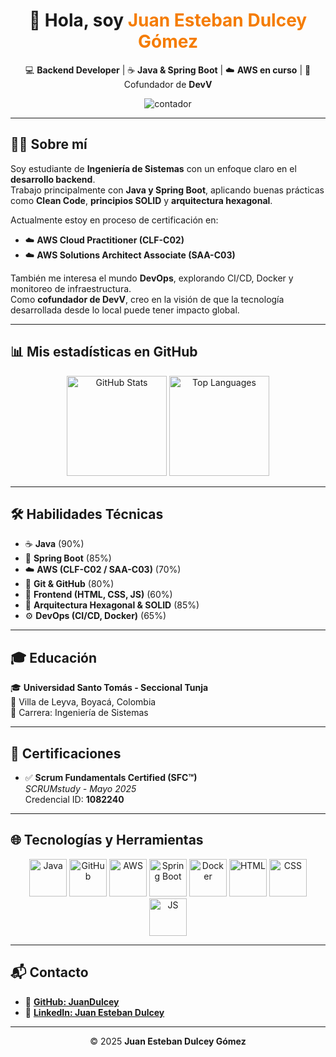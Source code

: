 <!-- Encabezado animado -->
<h1 align="center">👋 Hola, soy <span style="color:#f57c00;">Juan Esteban Dulcey Gómez</span></h1>

<p align="center">
  💻 <b>Backend Developer</b> | ☕ <b>Java & Spring Boot</b> | ☁️ <b>AWS en curso</b> | 🚀 Cofundador de <b>DevV</b>
</p>

<p align="center">
  <img src="https://komarev.com/ghpvc/?username=JuanDulcey&label=Visitas&color=orange&style=flat" alt="contador"/>
</p>

---

## 🙋‍♂️ Sobre mí  

Soy estudiante de **Ingeniería de Sistemas** con un enfoque claro en el **desarrollo backend**.  
Trabajo principalmente con **Java y Spring Boot**, aplicando buenas prácticas como **Clean Code**, **principios SOLID** y **arquitectura hexagonal**.  

Actualmente estoy en proceso de certificación en:  
- ☁️ **AWS Cloud Practitioner (CLF-C02)**  
- ☁️ **AWS Solutions Architect Associate (SAA-C03)**  

También me interesa el mundo **DevOps**, explorando CI/CD, Docker y monitoreo de infraestructura.  
Como **cofundador de DevV**, creo en la visión de que la tecnología desarrollada desde lo local puede tener impacto global.  

---

## 📊 Mis estadísticas en GitHub  

<p align="center">
  <img src="https://github-readme-stats.vercel.app/api?username=JuanDulcey&show_icons=true&theme=tokyonight" alt="GitHub Stats" height="160"/>
  <img src="https://github-readme-stats.vercel.app/api/top-langs/?username=JuanDulcey&layout=compact&theme=tokyonight" alt="Top Languages" height="160"/>
</p>

---

## 🛠️ Habilidades Técnicas  

- ☕ **Java** (90%)  
- 🌱 **Spring Boot** (85%)  
- ☁️ **AWS (CLF-C02 / SAA-C03)** (70%)  
- 🐙 **Git & GitHub** (80%)  
- 🎨 **Frontend (HTML, CSS, JS)** (60%)  
- 🧱 **Arquitectura Hexagonal & SOLID** (85%)  
- ⚙️ **DevOps (CI/CD, Docker)** (65%)  

---

## 🎓 Educación  

🎓 **Universidad Santo Tomás - Seccional Tunja**  
📍 Villa de Leyva, Boyacá, Colombia  
📘 Carrera: Ingeniería de Sistemas  

---

## 📜 Certificaciones  

- ✅ **Scrum Fundamentals Certified (SFC™)**  
  *SCRUMstudy - Mayo 2025*  
  Credencial ID: **1082240**  

---

## 🌐 Tecnologías y Herramientas  

<p align="center">
  <img src="https://cdn-icons-png.flaticon.com/128/919/919854.png" width="60" alt="Java"/>
  <img src="https://cdn-icons-png.flaticon.com/128/2111/2111432.png" width="60" alt="GitHub"/>
  <img src="https://cdn-icons-png.flaticon.com/128/14082/14082943.png" width="60" alt="AWS"/>
  <img src="https://cdn-icons-png.flaticon.com/128/5968/5968292.png" width="60" alt="Spring Boot"/>
  <img src="https://cdn-icons-png.flaticon.com/128/5968/5968705.png" width="60" alt="Docker"/>
  <img src="https://cdn-icons-png.flaticon.com/128/732/732212.png" width="60" alt="HTML"/>
  <img src="https://cdn-icons-png.flaticon.com/128/732/732190.png" width="60" alt="CSS"/>
  <img src="https://cdn-icons-png.flaticon.com/128/5968/5968292.png" width="60" alt="JS"/>
</p>

---

## 📬 Contacto  

- 🔗 [**GitHub: JuanDulcey**](https://github.com/JuanDulcey)  
- 💼 [**LinkedIn: Juan Esteban Dulcey**](https://www.linkedin.com/in/juan-esteban-dulcey)  

---

<p align="center">© 2025 <b>Juan Esteban Dulcey Gómez</b></p>
